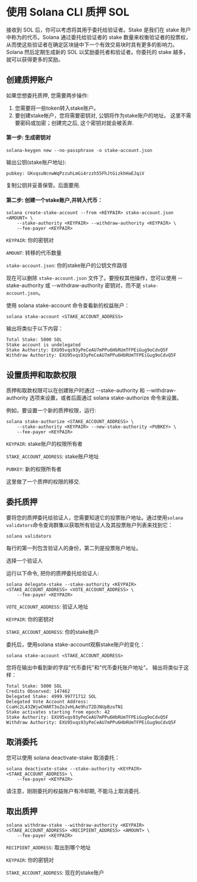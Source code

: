 # 使用 Solana CLI 质押 SOL

接收到 SOL 后，你可以考虑将其用于委托给验证者。Stake 是我们在 stake 账户中称为的代币。Solana 通过委托给验证者的 stake 数量来权衡验证者的投票权，从而使这些验证者在确定区块链中下一个有效交易块时具有更多的影响力。Solana 然后定期生成新的 SOL 以奖励委托者和验证者。你委托的 stake 越多，就可以获得更多的奖励。

## 创建质押账户


如果您想委托质押, 您需要两步操作: 

1. 您需要将一些token转入stake账户。 
2. 要创建stake帐户，您将需要密钥对, 公钥将作为stake账户的地址。 这里不需要密码或加密；创建完之后, 这个密钥对就会被丢弃.

#### 第一步: 生成密钥对
```
solana-keygen new --no-passphrase -o stake-account.json
```

输出公钥(stake账户地址):

```
pubkey: GKvqsuNcnwWqPzzuhLmGi4rzzh55FhJtGizkhHaEJqiV
```

复制公钥并妥善保管。后面要用. 

#### 第二步: 创建一个stake账户,并转入代币：

```
solana create-stake-account --from <KEYPAIR> stake-account.json <AMOUNT> \
    --stake-authority <KEYPAIR> --withdraw-authority <KEYPAIR> \
    --fee-payer <KEYPAIR>
```

`KEYPAIR`: 你的密钥对

`AMOUNT`: 转移的代币数量

`stake-account.json`: 你的stake账户的公钥文件路径

现在可以删除 `stake-account.json` 文件了。要授权其他操作，您可以使用 --stake-authority 或 --withdraw-authority 密钥对，而不是 `stake-account.json`。

使用 solana stake-account 命令查看新的权益账户：

```
solana stake-account <STAKE_ACCOUNT_ADDRESS>
```

输出将类似于以下内容：

```
Total Stake: 5000 SOL
Stake account is undelegated
Stake Authority: EXU95vqs93yPeCeAU7mPPu6HbRUmTFPEiGug9oCdvQ5F
Withdraw Authority: EXU95vqs93yPeCeAU7mPPu6HbRUmTFPEiGug9oCdvQ5F
```

## 设置质押和取款权限


质押和取款权限可以在创建账户时通过 --stake-authority 和 --withdraw-authority 选项来设置，或者后面通过 solana stake-authorize 命令来设置。

例如，要设置一个新的质押权限，运行:

```
solana stake-authorize <STAKE_ACCOUNT_ADDRESS> \
    --stake-authority <KEYPAIR> --new-stake-authority <PUBKEY> \
    --fee-payer <KEYPAIR>
```

`KEYPAIR`: stake账户的权限所有者

`STAKE_ACCOUNT_ADDRESS`: stake账户地址

`PUBKEY`: 新的权限所有者

这里做了一个质押的权限的移交. 


## 委托质押

要将您的质押委托给验证人，您需要知道它的投票账户地址。通过使用`solana validators`命令查询群集以获取所有验证人及其投票账户列表来找到它：

```
solana validators
```

每行的第一列包含验证人的身份，第二列是投票账户地址。

选择一个验证人

运行以下命令, 把你的质押委托给验证人: 

```
solana delegate-stake --stake-authority <KEYPAIR> <STAKE_ACCOUNT_ADDRESS> <VOTE_ACCOUNT_ADDRESS> \
    --fee-payer <KEYPAIR>
```

`VOTE_ACCOUNT_ADDRESS`: 验证人地址

`KEYPAIR`: 你的密钥对

`STAKE_ACCOUNT_ADDRESS`: 你的stake账户

委托后，使用solana stake-account观察stake账户的变化：

```
solana stake-account <STAKE_ACCOUNT_ADDRESS>
```

您将在输出中看到新的字段"代币委托"和"代币委托账户地址"。 输出将类似于这样：
```
Total Stake: 5000 SOL
Credits Observed: 147462
Delegated Stake: 4999.99771712 SOL
Delegated Vote Account Address: CcaHc2L43ZWjwCHART3oZoJvHLAe9hzT2DJNUpBzoTN1
Stake activates starting from epoch: 42
Stake Authority: EXU95vqs93yPeCeAU7mPPu6HbRUmTFPEiGug9oCdvQ5F
Withdraw Authority: EXU95vqs93yPeCeAU7mPPu6HbRUmTFPEiGug9oCdvQ5F
```


## 取消委托

您可以使用 solana deactivate-stake 取消委托：

```
solana deactivate-stake --stake-authority <KEYPAIR> <STAKE_ACCOUNT_ADDRESS> \
    --fee-payer <KEYPAIR>
```

请注意，刚刚委托的权益账户有冷却期, 不能马上取消委托. 

## 取出质押

```
solana withdraw-stake --withdraw-authority <KEYPAIR> <STAKE_ACCOUNT_ADDRESS> <RECIPIENT_ADDRESS> <AMOUNT> \
    --fee-payer <KEYPAIR>
```

`RECIPIENT_ADDRESS`: 取出到哪个地址

`KEYPAIR`: 你的密钥对

`STAKE_ACCOUNT_ADDRESS`: 现在的stake账户
